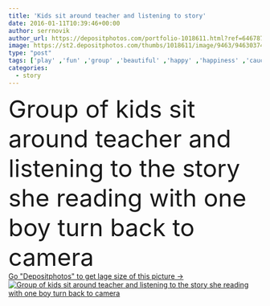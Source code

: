 ```yaml
---
title: 'Kids sit around teacher and listening to story'
date: 2016-01-11T10:39:46+00:00
author: serrnovik
author_url: https://depositphotos.com/portfolio-1018611.html?ref=64678756
image: https://st2.depositphotos.com/thumbs/1018611/image/9463/94630374/api_thumb_450.jpg?forcejpeg=true
type: "post"
tags: ['play' ,'fun' ,'group' ,'beautiful' ,'happy' ,'happiness' ,'caucasian' ,'girls' ,'child' ,'little' ,'boys' ,'children' ,'kids' ,'kindergarten' ,'preschool' ,'sit' ,'imagination' ,'nurse' ,'nursery' ,'read' ,'together' ,'friends' ,'elementary' ,'preschooler' ,'reading' ,'book' ,'education' ,'learn' ,'textbook' ,'many' ,'lesson' ,'fairytale' ,'story' ,'tell' ,'teacher' ,'educational' ,'class' ,'mate' ,'classroom' ,'telling' ,'storytelling' ,'developmental' ,'storyteller' ,'mentor' ,'story time' ]
categories: 
  - story
---
```

<div aling="center">
            <font size="60"> Group of kids sit around teacher and listening to the story she reading with one boy turn back to camera</font>   
</div>
<div>
    <a href='https://st2.depositphotos.com/thumbs/1018611/image/9463/94630374/api_thumb_450.jpg?forcejpeg=true?ref=64678756' target=_blank > Go "Depositphotos" to get lage size of this picture ->
        <img href='https://st2.depositphotos.com/thumbs/1018611/image/9463/94630374/api_thumb_450.jpg?forcejpeg=true?ref=64678756' src='https://st2.depositphotos.com/1018611/9463/i/950/depositphotos_94630374-stock-photo-kids-sit-around-teacher-and.jpg?forcejpeg=true' alt='Group of kids sit around teacher and listening to the story she reading with one boy turn back to camera' >
    </a>
</div>
